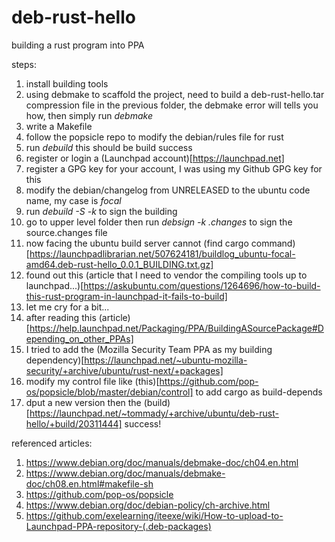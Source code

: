 # deb-rust-hello
building a rust program into PPA

steps:

1. install building tools
1. using debmake to scaffold the project, 
	need to build a deb-rust-hello.tar compression file in the previous folder, 
	the debmake error will tells you how,
	then simply run *debmake* 
1. write a Makefile
1. follow the popsicle repo to modify the debian/rules file for rust
1. run *debuild* this should be build success
1. register or login a (Launchpad account)[https://launchpad.net]
1. register a GPG key for your account, I was using my Github GPG key for this
1. modify the debian/changelog from UNRELEASED to the ubuntu code name, my case is *focal*
1. run *debuild -S -k<your gpg key>* to sign the building
1. go to upper level folder then run *debsign -k <your gpg key> <filename>.changes* to sign the source.changes file
1. now facing the ubuntu build server cannot (find cargo command)[https://launchpadlibrarian.net/507624181/buildlog_ubuntu-focal-amd64.deb-rust-hello_0.0.1_BUILDING.txt.gz]
1. found out this (article that I need to vendor the compiling tools up to launchpad...)[https://askubuntu.com/questions/1264696/how-to-build-this-rust-program-in-launchpad-it-fails-to-build]
1. let me cry for a bit...
1. after reading this (article)[https://help.launchpad.net/Packaging/PPA/BuildingASourcePackage#Depending_on_other_PPAs]
1. I tried to add the (Mozilla Security Team PPA as my building dependency)[https://launchpad.net/~ubuntu-mozilla-security/+archive/ubuntu/rust-next/+packages]
1. modify my control file like (this)[https://github.com/pop-os/popsicle/blob/master/debian/control] to add cargo as build-depends
1. dput a new version then the (build)[https://launchpad.net/~tommady/+archive/ubuntu/deb-rust-hello/+build/20311444] success!

referenced articles:

1. https://www.debian.org/doc/manuals/debmake-doc/ch04.en.html
1. https://www.debian.org/doc/manuals/debmake-doc/ch08.en.html#makefile-sh
1. https://github.com/pop-os/popsicle
1. https://www.debian.org/doc/debian-policy/ch-archive.html
1. https://github.com/exelearning/iteexe/wiki/How-to-upload-to-Launchpad-PPA-repository-(.deb-packages)
